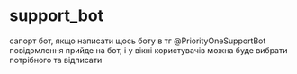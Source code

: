 # support_bot
сапорт бот, якщо написати щось боту в тг @PriorityOneSupportBot повідомлення прийде на бот, і у вікні користувачів можна буде вибрати потрібного та відписати
